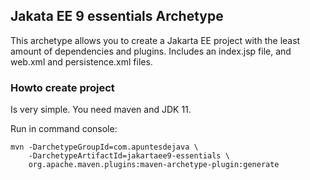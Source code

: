 ## Jakata EE 9 essentials Archetype

This archetype allows you to create a Jakarta EE project with the least amount of dependencies and plugins. Includes an index.jsp file, and web.xml and persistence.xml files.

### Howto create project

Is very simple. You need maven and JDK 11.

Run in command console:

```
mvn -DarchetypeGroupId=com.apuntesdejava \
    -DarchetypeArtifactId=jakartaee9-essentials \
    org.apache.maven.plugins:maven-archetype-plugin:generate

```
 
